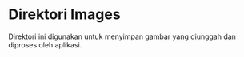 # Direktori Images
Direktori ini digunakan untuk menyimpan gambar yang diunggah dan diproses oleh aplikasi.
